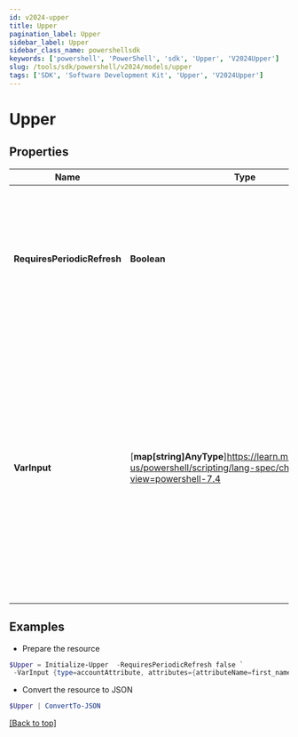 ```yaml
---
id: v2024-upper
title: Upper
pagination_label: Upper
sidebar_label: Upper
sidebar_class_name: powershellsdk
keywords: ['powershell', 'PowerShell', 'sdk', 'Upper', 'V2024Upper'] 
slug: /tools/sdk/powershell/v2024/models/upper
tags: ['SDK', 'Software Development Kit', 'Upper', 'V2024Upper']
---
```



# Upper

## Properties

Name | Type | Description | Notes
------------ | ------------- | ------------- | -------------
**RequiresPeriodicRefresh** | **Boolean** | A value that indicates whether the transform logic should be re-evaluated every evening as part of the identity refresh process | [optional] [default to $false]
**VarInput** | [**map[string]AnyType**]https://learn.microsoft.com/en-us/powershell/scripting/lang-spec/chapter-04?view=powershell-7.4 | This is an optional attribute that can explicitly define the input data which will be fed into the transform logic. If input is not provided, the transform will take its input from the source and attribute combination configured via the UI. | [optional] 

## Examples

- Prepare the resource
```powershell
$Upper = Initialize-Upper  -RequiresPeriodicRefresh false `
 -VarInput {type=accountAttribute, attributes={attributeName=first_name, sourceName=Source}}
```

- Convert the resource to JSON
```powershell
$Upper | ConvertTo-JSON
```


[[Back to top]](#) 

